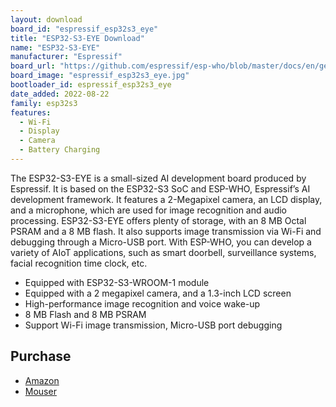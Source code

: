```yaml
---
layout: download
board_id: "espressif_esp32s3_eye"
title: "ESP32-S3-EYE Download"
name: "ESP32-S3-EYE"
manufacturer: "Espressif"
board_url: "https://github.com/espressif/esp-who/blob/master/docs/en/get-started/ESP32-S3-EYE_Getting_Started_Guide.md"
board_image: "espressif_esp32s3_eye.jpg"
bootloader_id: espressif_esp32s3_eye
date_added: 2022-08-22
family: esp32s3
features:
  - Wi-Fi
  - Display
  - Camera
  - Battery Charging
---
```


The ESP32-S3-EYE is a small-sized AI development board produced by Espressif. It is based on the ESP32-S3 SoC and ESP-WHO, Espressif’s AI development framework. It features a 2-Megapixel camera, an LCD display, and a microphone, which are used for image recognition and audio processing. ESP32-S3-EYE offers plenty of storage, with an 8 MB Octal PSRAM and a 8 MB flash. It also supports image transmission via Wi-Fi and debugging through a Micro-USB port. With ESP-WHO, you can develop a variety of AIoT applications, such as smart doorbell, surveillance systems, facial recognition time clock, etc.

- Equipped with ESP32-S3-WROOM-1 module
- Equipped with a 2 megapixel camera, and a 1.3-inch LCD screen
- High-performance image recognition and voice wake-up
- 8 MB Flash and 8 MB PSRAM
- Support Wi-Fi image transmission, Micro-USB port debugging

## Purchase

* [Amazon](https://amzn.to/3wlkuJw)
* [Mouser](https://mou.sr/3KfVSrC)
